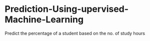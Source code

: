 # Prediction-Using-upervised-Machine-Learning
Predict the percentage of a student based on the no. of study hours
